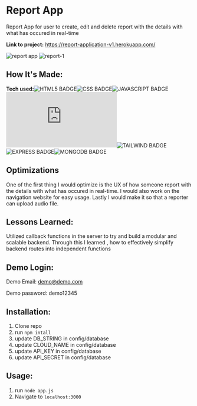 # Report App
Report App for user to create, edit and delete report with the details with what has occured in real-time

**Link to project:** https://report-application-v1.herokuapp.com/

![report app](https://user-images.githubusercontent.com/101972392/196623517-38c4945c-3e4c-4d2c-8f4c-5b89c6564b9c.jpg)
![report-1](https://user-images.githubusercontent.com/101972392/196623553-33c8b7a0-1b0d-4746-86e2-69f546e9acad.jpg)

## How It's Made:

**Tech used:**![HTML5 BADGE](https://img.shields.io/static/v1?label=|&message=HTML5&color=23555f&style=plastic&logo=html5)![CSS BADGE](https://img.shields.io/static/v1?label=|&message=CSS3&color=285f65&style=plastic&logo=css3)![JAVASCRIPT BADGE](https://img.shields.io/static/v1?label=|&message=JAVASCRIPT&color=3c7f5d&style=plastic&logo=javascript)![NODE BADGE](https://img.shields.io/static/v1?label=|&message=NODE.JS&color=2b625f&style=plastic&logo=node.js)![TAILWIND BADGE](https://img.shields.io/static/v1?label=|&message=TAILWIND&color=316c5e&style=plastic&logo=tailwindcss)![EXPRESS BADGE](https://img.shields.io/static/v1?label=|&message=EXPRESS&color=bbb111&style=plastic&logo=express)![MONGODB BADGE](https://img.shields.io/static/v1?label=|&message=MONGO-DB&color=cdd148&style=plastic&logo=mongodb)

## Optimizations

One of the first thing I would optimize is the UX of how someone report with the details with what has occured in real-time. I would also work on the navigation website for easy usage. Lastly I would make it so that a reporter can upload audio file.

## Lessons Learned:

Utilized callback functions in the server to try and build a modular and scalable backend. Through this I learned , how to effectively simplify backend routes into independent functions

## Demo Login:

Demo Email: demo@demo.com

Demo password: demo12345

## Installation:

1. Clone repo
1. run `npm intall`
1. update DB_STRING in config/database
1. update CLOUD_NAME in config/database
1. update API_KEY in config/database
1. update API_SECRET in config/database

## Usage:

1. run `node app.js`
1. Navigate to `localhost:3000`



